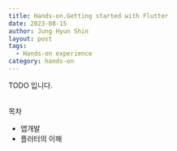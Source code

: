 ```yaml
---
title: Hands-on.Getting started with Flutter
date: 2023-08-15
author: Jung Hyun Shin
layout: post
tags:
  - Hands-on experience
category: hands-on
---
```


<div class="highlight"> TODO 입니다. </div>

<br>

목차
- 앱개발
- 플러터의 이해